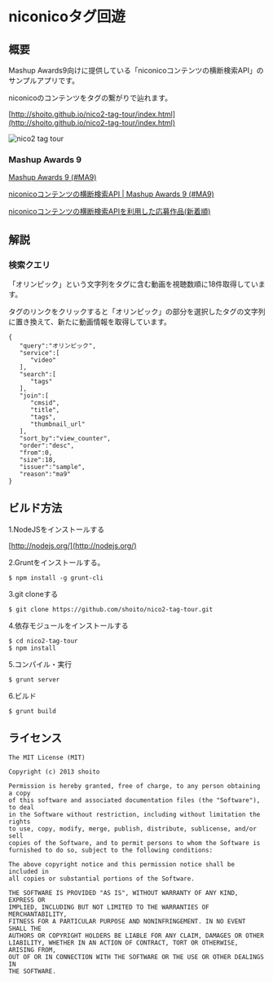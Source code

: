 niconicoタグ回遊
==================

## 概要
Mashup Awards9向けに提供している「niconicoコンテンツの横断検索API」のサンプルアプリです。

niconicoのコンテンツをタグの繋がりで辿れます。

[http://shoito.github.io/nico2-tag-tour/index.html](http://shoito.github.io/nico2-tag-tour/index.html)

![nico2 tag tour](https://raw.github.com/shoito/nico2-tag-tour/master/docs/images/screenshot.png)


### Mashup Awards 9
[Mashup Awards 9 (#MA9)](http://ma9.mashupaward.jp/)

[niconicoコンテンツの横断検索API | Mashup Awards 9 (#MA9)](http://ma9.mashupaward.jp/apis/264)

[niconicoコンテンツの横断検索APIを利用した応募作品(新着順)](http://ma9.mashupaward.jp/works/api/264)

## 解説
### 検索クエリ
「オリンピック」という文字列をタグに含む動画を視聴数順に18件取得しています。

タグのリンクをクリックすると「オリンピック」の部分を選択したタグの文字列に置き換えて、新たに動画情報を取得しています。

```
{
   "query":"オリンピック",
   "service":[
      "video"
   ],
   "search":[
      "tags"
   ],
   "join":[
      "cmsid",
      "title",
      "tags",
      "thumbnail_url"
   ],
   "sort_by":"view_counter",
   "order":"desc",
   "from":0,
   "size":18,
   "issuer":"sample",
   "reason":"ma9"
}
```

## ビルド方法
1.NodeJSをインストールする

[http://nodejs.org/](http://nodejs.org/)

2.Gruntをインストールする。

```
$ npm install -g grunt-cli
```

3.git cloneする

```
$ git clone https://github.com/shoito/nico2-tag-tour.git
```

4.依存モジュールをインストールする

```
$ cd nico2-tag-tour
$ npm install
```

5.コンパイル・実行

```
$ grunt server
```

6.ビルド

```
$ grunt build
```

## ライセンス
```
The MIT License (MIT)

Copyright (c) 2013 shoito

Permission is hereby granted, free of charge, to any person obtaining a copy
of this software and associated documentation files (the "Software"), to deal
in the Software without restriction, including without limitation the rights
to use, copy, modify, merge, publish, distribute, sublicense, and/or sell
copies of the Software, and to permit persons to whom the Software is
furnished to do so, subject to the following conditions:

The above copyright notice and this permission notice shall be included in
all copies or substantial portions of the Software.

THE SOFTWARE IS PROVIDED "AS IS", WITHOUT WARRANTY OF ANY KIND, EXPRESS OR
IMPLIED, INCLUDING BUT NOT LIMITED TO THE WARRANTIES OF MERCHANTABILITY,
FITNESS FOR A PARTICULAR PURPOSE AND NONINFRINGEMENT. IN NO EVENT SHALL THE
AUTHORS OR COPYRIGHT HOLDERS BE LIABLE FOR ANY CLAIM, DAMAGES OR OTHER
LIABILITY, WHETHER IN AN ACTION OF CONTRACT, TORT OR OTHERWISE, ARISING FROM,
OUT OF OR IN CONNECTION WITH THE SOFTWARE OR THE USE OR OTHER DEALINGS IN
THE SOFTWARE.
```
